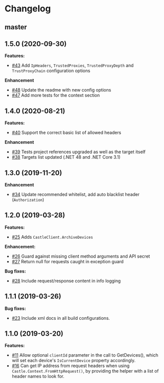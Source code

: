 # Changelog

## master

## 1.5.0 (2020-09-30)

**Features:**

- [#43](https://github.com/castle/castle-dotnet/pull/43) Add `IpHeaders`, `TrustedProxies`, `TrustedProxyDepth` and `TrustProxyChain` configuration options


**Enhancement**

- [#48](https://github.com/castle/castle-dotnet/pull/48) Update the readme with new config options
- [#47](https://github.com/castle/castle-dotnet/pull/47) Add more tests for the context section

## 1.4.0 (2020-08-21)

**Features:**

- [#40](https://github.com/castle/castle-dotnet/pull/40) Support the correct basic list of allowed headers

**Enhancement**

- [#39](https://github.com/castle/castle-dotnet/pull/39) Tests project references upgraded as well as the target itself
- [#38](https://github.com/castle/castle-dotnet/pull/38) Targets list updated (.NET 48 and .NET Core 3.1)

## 1.3.0 (2019-11-20)

**Enhancement**

- [#34](https://github.com/castle/castle-dotnet/pull/34) Update recommended whitelist, add auto blacklist header (`Authorization`)

## 1.2.0 (2019-03-28)

**Features:**
- [#25](https://github.com/castle/castle-dotnet/pull/25) Adds `CastleClient.ArchiveDevices`

**Enhancement:**
- [#26](https://github.com/castle/castle-dotnet/pull/26) Guard against missing client method arguments and API secret
- [#27](https://github.com/castle/castle-dotnet/pull/27) Return null for requests caught in exception guard

**Bug fixes:**
- [#28](https://github.com/castle/castle-dotnet/pull/28) Include request/response content in info logging

## 1.1.1 (2019-03-26)

**Bug fixes:**
- [#23](https://github.com/castle/castle-dotnet/pull/23) Include xml docs in all build configurations.

## 1.1.0 (2019-03-20)

**Features:**
- [#11](https://github.com/castle/castle-dotnet/pull/11) Allow optional `clientId` parameter in the call to GetDevices(), which will set each device's `IsCurrentDevice` property accordingly.
- [#16](https://github.com/castle/castle-dotnet/pull/16) Can get IP address from request headers when using `Castle.Context.FromHttpRequest()`, by providing the helper with a list of header names to look for.
